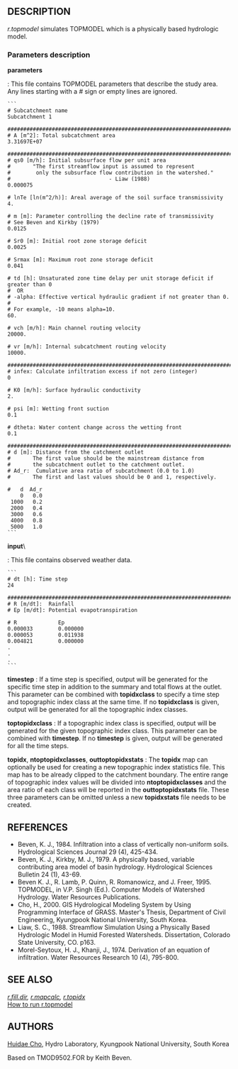 ## DESCRIPTION

*r.topmodel* simulates TOPMODEL which is a physically based hydrologic
model.

### Parameters description

**parameters**

:   This file contains TOPMODEL parameters that describe the study area.
    Any lines starting with a \# sign or empty lines are ignored.

    ```
    # Subcatchment name
    Subcatchment 1

    ################################################################################
    # A [m^2]: Total subcatchment area
    3.31697E+07

    ################################################################################
    # qs0 [m/h]: Initial subsurface flow per unit area
    #       "The first streamflow input is assumed to represent
    #        only the subsurface flow contribution in the watershed."
    #                               - Liaw (1988)
    0.000075

    # lnTe [ln(m^2/h)]: Areal average of the soil surface transmissivity
    4.

    # m [m]: Parameter controlling the decline rate of transmissivity
    # See Beven and Kirkby (1979)
    0.0125

    # Sr0 [m]: Initial root zone storage deficit
    0.0025

    # Srmax [m]: Maximum root zone storage deficit
    0.041

    # td [h]: Unsaturated zone time delay per unit storage deficit if greater than 0
    #  OR
    # -alpha: Effective vertical hydraulic gradient if not greater than 0.
    #
    # For example, -10 means alpha=10.
    60.

    # vch [m/h]: Main channel routing velocity
    20000.

    # vr [m/h]: Internal subcatchment routing velocity
    10000.

    ################################################################################
    # infex: Calculate infiltration excess if not zero (integer)
    0

    # K0 [m/h]: Surface hydraulic conductivity
    2.

    # psi [m]: Wetting front suction
    0.1

    # dtheta: Water content change across the wetting front
    0.1

    ################################################################################
    # d [m]: Distance from the catchment outlet
    #       The first value should be the mainstream distance from
    #       the subcatchment outlet to the catchment outlet.
    # Ad_r:  Cumulative area ratio of subcatchment (0.0 to 1.0)
    #       The first and last values should be 0 and 1, respectively.

    #   d  Ad_r
        0   0.0
     1000   0.2
     2000   0.4
     3000   0.6
     4000   0.8
     5000   1.0
    ```

**input**\

:   This file contains observed weather data.

    ```
    # dt [h]: Time step
    24

    ################################################################################
    # R [m/dt]:  Rainfall
    # Ep [m/dt]: Potential evapotranspiration

    # R             Ep
    0.000033        0.000000
    0.000053        0.011938
    0.004821        0.000000
    .
    .
    .
    ```

**timestep**
:   If a time step is specified, output will be generated for the
    specific time step in addition to the summary and total flows at the
    outlet. This parameter can be combined with **topidxclass** to
    specify a time step and topographic index class at the same time. If
    no **topidxclass** is given, output will be generated for all the
    topographic index classes.

**toptopidxclass**
:   If a topographic index class is specified, output will be generated
    for the given topographic index class. This parameter can be
    combined with **timestep**. If no **timestep** is given, output will
    be generated for all the time steps.

**topidx**, **ntoptopidxclasses**, **outtoptopidxstats**
:   The **topidx** map can optionally be used for creating a new
    topographic index statistics file. This map has to be already
    clipped to the catchment boundary. The entire range of topographic
    index values will be divided into **ntoptopidxclasses** and the area
    ratio of each class will be reported in the **outtoptopidxstats**
    file. These three parameters can be omitted unless a new
    **topidxstats** file needs to be created.

## REFERENCES

-   Beven, K. J., 1984. Infiltration into a class of vertically
    non-uniform soils. Hydrological Sciences Journal 29 (4), 425-434.
-   Beven, K. J., Kirkby, M. J., 1979. A physically based, variable
    contributing area model of basin hydrology. Hydrological Sciences
    Bulletin 24 (1), 43-69.
-   Beven K. J., R. Lamb, P. Quinn, R. Romanowicz, and J. Freer, 1995.
    TOPMODEL, in V.P. Singh (Ed.). Computer Models of Watershed
    Hydrology. Water Resources Publications.
-   Cho, H., 2000. GIS Hydrological Modeling System by Using Programming
    Interface of GRASS. Master\'s Thesis, Department of Civil
    Engineering, Kyungpook National University, South Korea.
-   Liaw, S. C., 1988. Streamflow Simulation Using a Physically Based
    Hydrologic Model in Humid Forested Watersheds. Dissertation,
    Colorado State University, CO. p163.
-   Morel-Seytoux, H. J., Khanji, J., 1974. Derivation of an equation of
    infiltration. Water Resources Research 10 (4), 795-800.

## SEE ALSO

*[r.fill.dir](r.fill.dir.html), [r.mapcalc](r.mapcalc.html),
[r.topidx](r.topidx.html)*\
[How to run r.topmodel](http://idea.isnew.info/r.topmodel.html)

## AUTHORS

[Huidae Cho](mailto:grass4u@gmail%20com), Hydro Laboratory, Kyungpook
National University, South Korea

Based on TMOD9502.FOR by Keith Beven.

